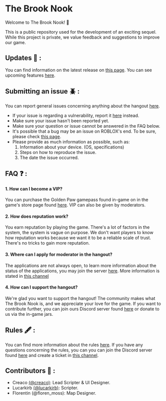 # The Brook Nook

Welcome to The Brook Nook! 🌴

This is a public repository used for the development of an exciting sequel. While this project is private, we value feedback and suggestions to improve our game.

## Updates 🎲 :
You can find information on the latest release on [this page](https://github.com/CreacOwo/The-Brook-Nook/releases). You can see upcoming features [here](https://github.com/CreacOwo/The-Brook-Nook/wiki).

## Submitting an issue 🪲 :
You can report general issues concerning anything about the hangout [here](https://github.com/CreacOwo/The-Brook-Nook/issues).
- If your issue is regarding a vulnerability, report it [here](https://github.com/CreacOwo/The-Brook-Nook/security/advisories) instead.
- Make sure your issue hasn't been reported yet.
- Make sure your question or issue cannot be answered in the FAQ below.
- It's possible that a bug may be an issue on ROBLOX's end. To be sure, please check [this page](https://devforum.roblox.com/c/bug-reports/10).
- Please provide as much information as possible, such as:
  1. Information about your device. (OS, specifications)
  2. Steps on how to reproduce the issue.
  3. The date the issue occurred.

## FAQ ❓ :
#### 1. How can I become a VIP?
You can purchase the Golden Paw gamepass found in-game on in the game's store page found [here](https://www.roblox.com/game-pass/4707597/VIP). VIP can also be given by moderators.

#### 2. How does reputation work?
You earn reputation by playing the game. There's a lot of factors in the system, the system is vague on purpose. We don't want players to know how reputation works because we want it to be a reliable scale of trust. There's no tricks to gain more reputation.

#### 3. Where can I apply for moderator in the hangout?
The applications are not always open, to learn more information about the status of the applications, you may join the server [here](https://discord.gg/furryfandom). More information is stated in [this channel](https://discord.com/channels/718167064883232779/802998375007780864)

#### 4. How can I support the hangout?
We're glad you want to support the hangout! The community makes what The Brook Nook is, and we appreciate your love for the game. If you want to contribute further, you can join ours Discord server found [here](https://discord.gg/furryfandom) or donate to us via the in-game jars.

## Rules 🖋️ :
You can find more information about the rules [here](https://github.com/CreacOwo/The-Brook-Nook/blob/main/RULES.md). If you have any questions concerning the rules, you can you can join the Discord server found [here](https://discord.gg/furryfandom) and create a ticket in [this channel](https://discord.com/channels/718167064883232779/802998375007780864). 

## Contributors 🔨 : 
- Creaco [(@creaco)](https://github.com/CreacOwo): Lead Scripter & UI Designer.
- Lucarkirb [(@lucarkirb)](https://github.com/Lucarkirb): Scripter.
- Florentin (@floren_moss): Map Designer.
